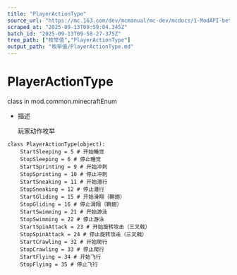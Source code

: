 ```yaml
---
title: "PlayerActionType"
source_url: "https://mc.163.com/dev/mcmanual/mc-dev/mcdocs/1-ModAPI-beta/%E6%9E%9A%E4%B8%BE%E5%80%BC/PlayerActionType.html?catalog=1"
scraped_at: "2025-09-13T09:59:04.345Z"
batch_id: "2025-09-13T09-58-27-375Z"
tree_path: ["枚举值","PlayerActionType"]
output_path: "枚举值/PlayerActionType.md"
---
```


#  PlayerActionType

class in mod.common.minecraftEnum

*   描述
    
    玩家动作枚举
    

```
class PlayerActionType(object):
	StartSleeping = 5 # 开始睡觉
	StopSleeping = 6 # 停止睡觉
	StartSprinting = 9 # 开始冲刺
	StopSprinting = 10 # 停止冲刺
	StartSneaking = 11 # 开始潜行
	StopSneaking = 12 # 停止潜行
	StartGliding = 15 # 开始滑翔（鞘翅）
	StopGliding = 16 # 停止滑翔（鞘翅）
	StartSwimming = 21 # 开始游泳
	StopSwimming = 22 # 停止游泳
	StartSpinAttack = 23 # 开始旋转攻击（三叉戟）
	StopSpinAttack = 24 # 停止旋转攻击（三叉戟）
	StartCrawling = 32 # 开始爬行
	StopCrawling = 33 # 停止爬行
	StartFlying = 34 # 开始飞行
	StopFlying = 35 # 停止飞行


```